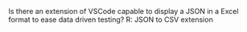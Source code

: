 Is there an extension of VSCode capable to display a JSON in a Excel format to ease data driven testing?
    R: JSON to CSV extension